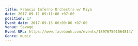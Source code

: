 ```yaml
---
title: Francis Inferno Orchestra w/ Miya
date: 2017-09-11 09:11:00 +07:00
position: 17
Event date: 2017-09-15 00:00:00 +07:00
Venue: Savage
Event URL: https://www.facebook.com/events/189767591564814/
Genre: music
---
```


